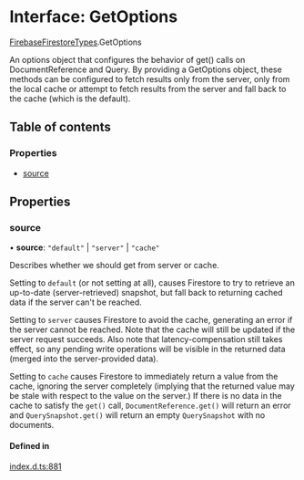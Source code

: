 # Interface: GetOptions

[FirebaseFirestoreTypes](/reference/firestore/modules/FirebaseFirestoreTypes.md).GetOptions

An options object that configures the behavior of get() calls on DocumentReference and Query.
By providing a GetOptions object, these methods can be configured to fetch results only from the
server, only from the local cache or attempt to fetch results from the server and fall back to the
cache (which is the default).

## Table of contents

### Properties

- [source](/reference/firestore/interfaces/FirebaseFirestoreTypes.GetOptions.md#source)

## Properties

### source

• **source**: ``"default"`` \| ``"server"`` \| ``"cache"``

Describes whether we should get from server or cache.

Setting to `default` (or not setting at all), causes Firestore to try to retrieve an up-to-date (server-retrieved)
snapshot, but fall back to returning cached data if the server can't be reached.

Setting to `server` causes Firestore to avoid the cache, generating an error if the server cannot be reached. Note
that the cache will still be updated if the server request succeeds. Also note that latency-compensation still
takes effect, so any pending write operations will be visible in the returned data (merged into the server-provided data).

Setting to `cache` causes Firestore to immediately return a value from the cache, ignoring the server completely
(implying that the returned value may be stale with respect to the value on the server.) If there is no data in the
cache to satisfy the `get()` call, `DocumentReference.get()` will return an error and `QuerySnapshot.get()` will return an
empty `QuerySnapshot` with no documents.

#### Defined in

[index.d.ts:881](https://github.com/invertase/react-native-firebase/blob/9f3f84763/packages/firestore/lib/index.d.ts#L881)
